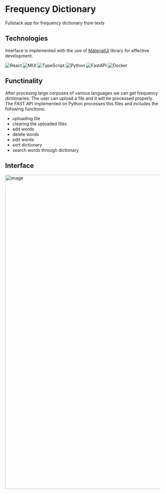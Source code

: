 # Frequency Dictionary
Fullstack app for frequency dictionary from texts

## Technologies
Interface is implemented with the use of [MaterialUI](https://mui.com/material-ui/getting-started/) library for effective development.

![React](https://img.shields.io/badge/react-%2320232a.svg?style=for-the-badge&logo=react&logoColor=%2361DAFB)
![MUI](https://img.shields.io/badge/MUI-%230081CB.svg?style=for-the-badge&logo=mui&logoColor=white)
![TypeScript](https://img.shields.io/badge/typescript-%23007ACC.svg?style=for-the-badge&logo=typescript&logoColor=white)
![Python](https://img.shields.io/badge/python-3670A0?style=for-the-badge&logo=python&logoColor=ffdd54)
![FastAPI](https://img.shields.io/badge/FastAPI-005571?style=for-the-badge&logo=fastapi)
![Docker](https://img.shields.io/badge/docker-%230db7ed.svg?style=for-the-badge&logo=docker&logoColor=white)

## Functinality
After procesing large corpuses of various languages we can get frequency dictionaries. The user can upload a file and it will be processed properly.
The FAST API implemented on Python processes this files and includes the following functions:
- uploading file
- clearing the uploaded files
- add words
- delete words
- edit words
- sort dictionary
- search words through dictionary

## Interface
<img width="1012" alt="image" src="https://github.com/user-attachments/assets/f059e530-a97f-4140-a4a6-2a74b553754e">

